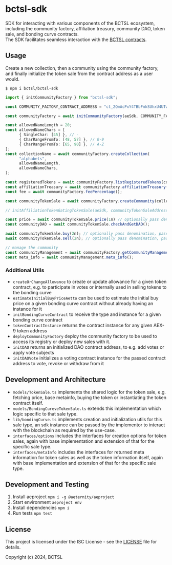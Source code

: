 
# bctsl-sdk

SDK for interacting with various components of the BCTSL ecosystem, including the community factory, affiliation treasury, community DAO, token sale, and bonding curve contracts.  
The SDK facilitates seamless interaction with the [BCTSL contracts](https://github.com/bctsl/bctsl-contracts).

## Usage

Create a new collection, then a community using the community factory, and finally initialize the token sale from the contract address as a user would.

`$ npm i bctsl/bctsl-sdk`

```typescript
import { initCommunityFactory } from "bctsl-sdk";

const COMMUNITY_FACTORY_CONTRACT_ADDRESS = "ct_2QmAcPxY4TBbFmkSUhxU4UTwoRot8SMmZzaAKL6oyHmQqRL1rK";

const communityFactory = await initCommunityFactory(aeSdk, COMMUNITY_FACTORY_CONTRACT_ADDRESS);

const allowedNameLength = 20;
const allowedNameChars = [
      { SingleChar: [45] }, // -
      { CharRangeFromTo: [48, 57] }, // 0-9
      { CharRangeFromTo: [65, 90] }, // A-Z
];
const collectionName = await communityFactory.createCollection(
      "alphabets",
      allowedNameLength,
      allowedNameChars,
);

const registeredTokens = await communityFactory.listRegisteredTokens(collectionName);
const affiliationTreasury = await communityFactory.affiliationTreasury();
const fee = await communityFactory.feePercentage();

const communityTokenSale = await communityFactory.createCommunity(collectionName, "name", new Map(/* arbitrary meta info key value */), 0 /*initial buy count*/) // optionally pass denomination, default full token, full ae

// initAffiliationTokenGatingTokenSale(aeSdk, communityTokenSaleAddress) can be used to initialize the token sale if needed after its creation

const price = await communityTokenSale.price(1n) // optionally pass denomination, default full token, full ae
const communityDAO = await communityTokenSale.checkAndGetDAO();

await communityTokenSale.buy(2n); // optionally pass denomination, passing string (for float and higher precision) or number is also possible
await communityTokenSale.sell(2n); // optionally pass denomination, passing string (for float and higher precision) or number is also possible

// manage the community
const communityManagement = await communityFactory.getCommunityManagement(communityTokenSale.address);
const meta_info = await communityManagement.meta_info();
```

### Additional Utils

 - `createOrChangeAllowance` to create or update allowance for a given token contract, e.g. to participate in votes or internally used in selling tokens to the bonding curve
 - `estimateInitialBuyPriceAetto` can be used to estimate the initial buy price on a given bonding curve contract without already having an instance for it
 - `initBondingCurveContract` to receive the type and instance for a given bonding curve contract
 - `tokenContractInstance` returns the contract instance for any given AEX-9 token address
 - `deployCommunityFactory` deploy the community factory to be used to access its registry or deploy new sales with it.
 - `initDAO` returns an initialized DAO contract address, to e.g. add votes or apply vote subjects
 - `initDAOVote` initializes a voting contract instance for the passed contract address to vote, revoke or withdraw from it

## Development and Architecture

 - `models/TokenSale.ts` implements the shared logic for the token sale, e.g. fetching price, base metainfo, buying the token or instantiating the token contract itself.
 - `models/BondingCureveTokenSale.ts` extends this implementation which logic specific to that sale type.
 - `lib/bondingCurve.ts` implements creation and initialization utils for this sale type, an sdk instance can be passed by the implementor to interact with the blockchain as required by the use-case.
 - `interfaces/options` includes the interfaces for creation options for token sales, again with base implementation and extension of that for the specific sale type.
 - `interfaces/metaInfo` includes the interfaces for returned meta information for token sales as well as the token information itself, again with base implementation and extension of that for the specific sale type.

## Development and Testing

1. Install aeproject `npm i -g @aeternity/aeproject`
2. Start environment `aeproject env`
3. Install dependencies `npm i`
4. Run tests `npm test`

## License

This project is licensed under the ISC License - see the [LICENSE](LICENSE) file for details.

Copyright (c) 2024, BCTSL
